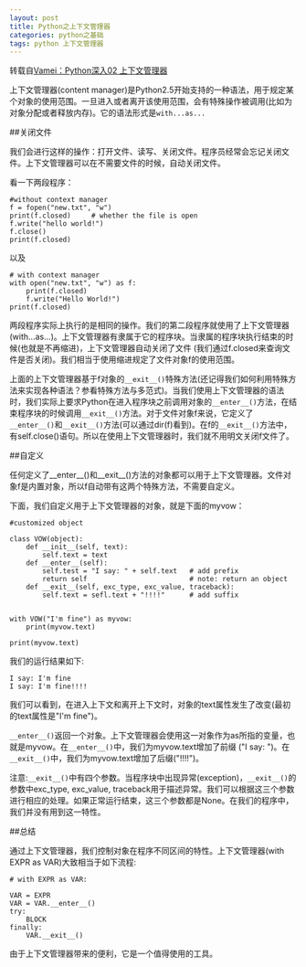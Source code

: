 ```yaml
---
layout: post
title: Python之上下文管理器
categories: python之基础 
tags: python 上下文管理器
---
```


转载自[Vamei：Python深入02 上下文管理器](http://www.cnblogs.com/vamei/archive/2012/11/23/2772445.html)

上下文管理器(content manager)是Python2.5开始支持的一种语法，用于规定某个对象的使用范围。一旦进入或者离开该使用范围，会有特殊操作被调用(比如为对象分配或者释放内存)。它的语法形式是`with...as...`

##关闭文件

我们会进行这样的操作：打开文件、读写、关闭文件。程序员经常会忘记关闭文件。上下文管理器可以在不需要文件的时候，自动关闭文件。

看一下两段程序：

```
#without context manager
f = fopen("new.txt", "w")
print(f.closed)     # whether the file is open
f.write("hello world!")
f.close()
print(f.closed)
```

以及

```
# with context manager
with open("new.txt", "w") as f:
    print(f.closed)
    f.write("Hello World!")
print(f.closed)    
```

两段程序实际上执行的是相同的操作。我们的第二段程序就使用了上下文管理器 (with...as...)。上下文管理器有隶属于它的程序块。当隶属的程序块执行结束的时候(也就是不再缩进)，上下文管理器自动关闭了文件 (我们通过f.closed来查询文件是否关闭)。我们相当于使用缩进规定了文件对象f的使用范围。

上面的上下文管理器基于f对象的`__exit__()`特殊方法(还记得我们如何利用特殊方法来实现各种语法？参看特殊方法与多范式)。当我们使用上下文管理器的语法时，我们实际上要求Python在进入程序块之前调用对象的`__enter__()`方法，在结束程序块的时候调用`__exit__()`方法。对于文件对象f来说，它定义了`__enter__()`和`__exit__()`方法(可以通过dir(f)看到)。在f的`__exit__()`方法中，有self.close()语句。所以在使用上下文管理器时，我们就不用明文关闭f文件了。

##自定义

任何定义了__enter__()和__exit__()方法的对象都可以用于上下文管理器。文件对象f是内置对象，所以f自动带有这两个特殊方法，不需要自定义。

下面，我们自定义用于上下文管理器的对象，就是下面的myvow：

```
#customized object

class VOW(object):
    def __init__(self, text):
        self.text = text
    def __enter__(self):
        self.test = "I say: " + self.text   # add prefix
        return self                         # note: return an object
    def __exit__(self, exc_type, exc_value, traceback):
        self.text = sefl.text + "!!!!"      # add suffix
        

with VOW("I'm fine") as myvow:
    print(myvow.text)
    
print(myvow.text)
```

我们的运行结果如下:

```
I say: I'm fine
I say: I'm fine!!!!
```

我们可以看到，在进入上下文和离开上下文时，对象的text属性发生了改变(最初的text属性是"I'm fine")。

`__enter__()`返回一个对象。上下文管理器会使用这一对象作为as所指的变量，也就是myvow。在`__enter__()`中，我们为myvow.text增加了前缀 ("I say: ")。在`__exit__()`中，我们为myvow.text增加了后缀("!!!!")。

注意:`__exit__()`中有四个参数。当程序块中出现异常(exception)，`__exit__()`的参数中exc_type, exc_value, traceback用于描述异常。我们可以根据这三个参数进行相应的处理。如果正常运行结束，这三个参数都是None。在我们的程序中，我们并没有用到这一特性。

##总结

通过上下文管理器，我们控制对象在程序不同区间的特性。上下文管理器(with EXPR as VAR)大致相当于如下流程:

```
# with EXPR as VAR:

VAR = EXPR
VAR = VAR.__enter__()
try:
    BLOCK
finally:
    VAR.__exit__()
```

由于上下文管理器带来的便利，它是一个值得使用的工具。
